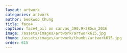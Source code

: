 ```yaml
---
layout: artwork 
categories: artwork 
author: Seokwoo Chung 
title: face4 
caption: face4_oil on canvas_390.9×385㎝_2016 
image: /assets/images/artwork/artwork615.jpg 
thumb: /assets/images/artwork/thumbs/artwork615.jpg 
order: 615 
---
```

